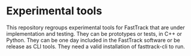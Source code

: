 # Experimental tools

This repository regroups experimental tools for FastTrack that are under implementation and testing. They can be prototypes or tests, in C++ or Python.
They can be one day included in the FastTrack software or be release as CLI tools. They need a valid installation of fasttrack-cli to run. 
